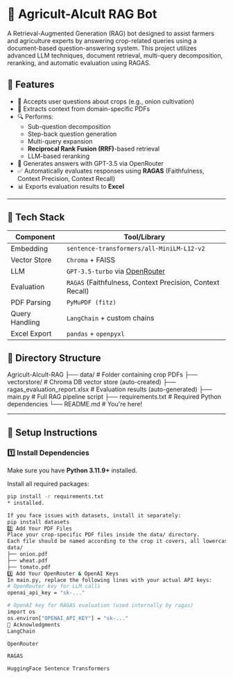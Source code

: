 # 🌾 Agricult-AIcult RAG Bot

A Retrieval-Augmented Generation (RAG) bot designed to assist farmers and agriculture experts by answering crop-related queries using a document-based question-answering system. This project utilizes advanced LLM techniques, document retrieval, multi-query decomposition, reranking, and automatic evaluation using RAGAS.

## 📌 Features

- 💬 Accepts user questions about crops (e.g., onion cultivation)
- 📄 Extracts context from domain-specific PDFs
- 🔍 Performs:
  - Sub-question decomposition
  - Step-back question generation
  - Multi-query expansion
  - **Reciprocal Rank Fusion (RRF)**-based retrieval
  - LLM-based reranking
- 🧠 Generates answers with GPT-3.5 via OpenRouter
- ✅ Automatically evaluates responses using **RAGAS** (Faithfulness, Context Precision, Context Recall)
- 📊 Exports evaluation results to **Excel**

---

## 🧰 Tech Stack

| Component       | Tool/Library                                |
|----------------|----------------------------------------------|
| Embedding       | `sentence-transformers/all-MiniLM-L12-v2`   |
| Vector Store    | `Chroma` + FAISS                            |
| LLM             | `GPT-3.5-turbo` via [OpenRouter](https://openrouter.ai) |
| Evaluation      | `RAGAS` (Faithfulness, Context Precision, Context Recall) |
| PDF Parsing     | `PyMuPDF (fitz)`                            |
| Query Handling  | `LangChain` + custom chains                 |
| Excel Export    | `pandas` + `openpyxl`                       |

## 📂 Directory Structure

Agricult-AIcult-RAG
├── data/ # Folder containing crop PDFs
├── vectorstore/ # Chroma DB vector store (auto-created)
├── ragas_evaluation_report.xlsx # Evaluation results (auto-generated)
├── main.py # Full RAG pipeline script
├── requirements.txt # Required Python dependencies
└── README.md # You're here!


---

## 🔧 Setup Instructions

### 1️⃣ Install Dependencies

Make sure you have **Python 3.11.9+** installed.

Install all required packages:

```bash
pip install -r requirements.txt
* installed.

If you face issues with datasets, install it separately:
pip install datasets
2️⃣ Add Your PDF Files
Place your crop-specific PDF files inside the data/ directory.
Each file should be named according to the crop it covers, all lowercase with no spaces. For example:
data/
├── onion.pdf
├── wheat.pdf
├── tomato.pdf
3️⃣ Add Your OpenRouter & OpenAI Keys
In main.py, replace the following lines with your actual API keys:
# OpenRouter key for LLM calls
openai_api_key = "sk-..."  

# OpenAI key for RAGAS evaluation (used internally by ragas)
import os
os.environ["OPENAI_API_KEY"] = "sk-..."
🙏 Acknowledgments
LangChain

OpenRouter

RAGAS

HuggingFace Sentence Transformers
